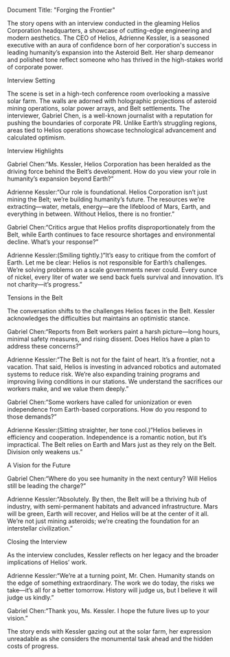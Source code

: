 Document Title: "Forging the Frontier"

The story opens with an interview conducted in the gleaming Helios Corporation headquarters, a showcase of cutting-edge engineering and modern aesthetics. The CEO of Helios, Adrienne Kessler, is a seasoned executive with an aura of confidence born of her corporation's success in leading humanity’s expansion into the Asteroid Belt. Her sharp demeanor and polished tone reflect someone who has thrived in the high-stakes world of corporate power.

Interview Setting

The scene is set in a high-tech conference room overlooking a massive solar farm. The walls are adorned with holographic projections of asteroid mining operations, solar power arrays, and Belt settlements. The interviewer, Gabriel Chen, is a well-known journalist with a reputation for pushing the boundaries of corporate PR. Unlike Earth’s struggling regions, areas tied to Helios operations showcase technological advancement and calculated optimism.

Interview Highlights

Gabriel Chen:“Ms. Kessler, Helios Corporation has been heralded as the driving force behind the Belt’s development. How do you view your role in humanity’s expansion beyond Earth?”

Adrienne Kessler:“Our role is foundational. Helios Corporation isn’t just mining the Belt; we’re building humanity’s future. The resources we’re extracting—water, metals, energy—are the lifeblood of Mars, Earth, and everything in between. Without Helios, there is no frontier.”

Gabriel Chen:“Critics argue that Helios profits disproportionately from the Belt, while Earth continues to face resource shortages and environmental decline. What’s your response?”

Adrienne Kessler:(Smiling tightly.)“It’s easy to critique from the comfort of Earth. Let me be clear: Helios is not responsible for Earth’s challenges. We’re solving problems on a scale governments never could. Every ounce of nickel, every liter of water we send back fuels survival and innovation. It’s not charity—it’s progress.”

Tensions in the Belt

The conversation shifts to the challenges Helios faces in the Belt. Kessler acknowledges the difficulties but maintains an optimistic stance.

Gabriel Chen:“Reports from Belt workers paint a harsh picture—long hours, minimal safety measures, and rising dissent. Does Helios have a plan to address these concerns?”

Adrienne Kessler:“The Belt is not for the faint of heart. It’s a frontier, not a vacation. That said, Helios is investing in advanced robotics and automated systems to reduce risk. We’re also expanding training programs and improving living conditions in our stations. We understand the sacrifices our workers make, and we value them deeply.”

Gabriel Chen:“Some workers have called for unionization or even independence from Earth-based corporations. How do you respond to those demands?”

Adrienne Kessler:(Sitting straighter, her tone cool.)“Helios believes in efficiency and cooperation. Independence is a romantic notion, but it’s impractical. The Belt relies on Earth and Mars just as they rely on the Belt. Division only weakens us.”

A Vision for the Future

Gabriel Chen:“Where do you see humanity in the next century? Will Helios still be leading the charge?”

Adrienne Kessler:“Absolutely. By then, the Belt will be a thriving hub of industry, with semi-permanent habitats and advanced infrastructure. Mars will be green, Earth will recover, and Helios will be at the center of it all. We’re not just mining asteroids; we’re creating the foundation for an interstellar civilization.”

Closing the Interview

As the interview concludes, Kessler reflects on her legacy and the broader implications of Helios’ work.

Adrienne Kessler:“We’re at a turning point, Mr. Chen. Humanity stands on the edge of something extraordinary. The work we do today, the risks we take—it’s all for a better tomorrow. History will judge us, but I believe it will judge us kindly.”

Gabriel Chen:“Thank you, Ms. Kessler. I hope the future lives up to your vision.”

The story ends with Kessler gazing out at the solar farm, her expression unreadable as she considers the monumental task ahead and the hidden costs of progress.

